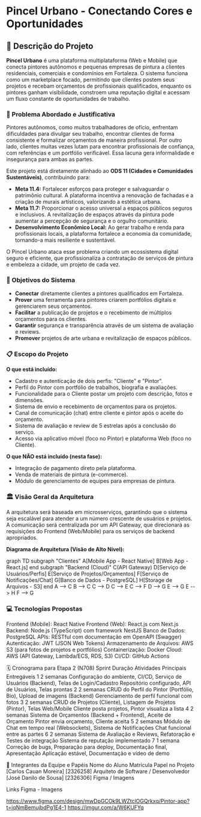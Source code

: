 # Pincel Urbano - Conectando Cores e Oportunidades

## 📝 Descrição do Projeto

**Pincel Urbano** é uma plataforma multiplataforma (Web e Mobile) que conecta pintores autônomos e pequenas empresas de pintura a clientes residenciais, comerciais e condomínios em Fortaleza. O sistema funciona como um marketplace focado, permitindo que clientes postem seus projetos e recebam orçamentos de profissionais qualificados, enquanto os pintores ganham visibilidade, constroem uma reputação digital e acessam um fluxo constante de oportunidades de trabalho.

### 🎯 Problema Abordado e Justificativa

Pintores autônomos, como muitos trabalhadores de ofício, enfrentam dificuldades para divulgar seu trabalho, encontrar clientes de forma consistente e formalizar orçamentos de maneira profissional. Por outro lado, clientes muitas vezes lutam para encontrar profissionais de confiança, com referências e um portfólio verificável. Essa lacuna gera informalidade e insegurança para ambas as partes.

Este projeto está diretamente alinhado ao **ODS 11 (Cidades e Comunidades Sustentáveis)**, contribuindo para:
- **Meta 11.4:** Fortalecer esforços para proteger e salvaguardar o patrimônio cultural. A plataforma incentiva a renovação de fachadas e a criação de murais artísticos, valorizando a estética urbana.
- **Meta 11.7:** Proporcionar o acesso universal a espaços públicos seguros e inclusivos. A revitalização de espaços através da pintura pode aumentar a percepção de segurança e o orgulho comunitário.
- **Desenvolvimento Econômico Local:** Ao gerar trabalho e renda para profissionais locais, a plataforma fortalece a economia da comunidade, tornando-a mais resiliente e sustentável.

O Pincel Urbano ataca esse problema criando um ecossistema digital seguro e eficiente, que profissionaliza a contratação de serviços de pintura e embeleza a cidade, um projeto de cada vez.

### 🚀 Objetivos do Sistema

- **Conectar** diretamente clientes a pintores qualificados em Fortaleza.
- **Prover** uma ferramenta para pintores criarem portfólios digitais e gerenciarem seus orçamentos.
- **Facilitar** a publicação de projetos e o recebimento de múltiplos orçamentos para os clientes.
- **Garantir** segurança e transparência através de um sistema de avaliação e reviews.
- **Promover** projetos de arte urbana e revitalização de espaços públicos.

### 📋 Escopo do Projeto

**O que está incluído:**
- Cadastro e autenticação de dois perfis: "Cliente" e "Pintor".
- Perfil do Pintor com portfólio de trabalhos, biografia e avaliações.
- Funcionalidade para o Cliente postar um projeto com descrição, fotos e dimensões.
- Sistema de envio e recebimento de orçamentos para os projetos.
- Canal de comunicação (chat) entre cliente e pintor após o aceite do orçamento.
- Sistema de avaliação e review de 5 estrelas após a conclusão do serviço.
- Acesso via aplicativo móvel (foco no Pintor) e plataforma Web (foco no Cliente).

**O que NÃO está incluído (nesta fase):**
- Integração de pagamento direto pela plataforma.
- Venda de materiais de pintura (e-commerce).
- Módulo de gerenciamento de equipes para empresas de pintura.

### 🏛️ Visão Geral da Arquitetura

A arquitetura será baseada em microsserviços, garantindo que o sistema seja escalável para atender a um número crescente de usuários e projetos. A comunicação será centralizada por um API Gateway, que direcionará as requisições do Frontend (Web/Mobile) para os serviços de backend apropriados.

**Diagrama de Arquitetura (Visão de Alto Nível):**


graph TD
    subgraph "Clientes"
        A[Mobile App - React Native]
        B[Web App - React.js]
    end
    subgraph "Backend (Cloud)"
        C(API Gateway)
        D[Serviço de Usuários/Perfis]
        E[Serviço de Projetos/Orçamentos]
        F[Serviço de Notificações/Chat]
        G[Banco de Dados - PostgreSQL]
        H[Storage de Arquivos - S3]
    end
    A --> C
    B --> C
    C --> D
    C --> E
    C --> F
    D --> G
    E --> G
    E --> H
    F --> G


### 💻 Tecnologias Propostas

Frontend (Mobile): React Native
Frontend (Web): React.js com Next.js
Backend: Node.js (TypeScript) com framework NestJS
Banco de Dados: PostgreSQL
APIs: RESTful com documentação em OpenAPI (Swagger)
Autenticação: JWT (JSON Web Tokens)
Armazenamento de Arquivos: AWS S3 (para fotos de projetos e portfólios)
Containerização: Docker
Cloud: AWS (API Gateway, Lambda/ECS, RDS, S3)
CI/CD: GitHub Actions

🗓️ Cronograma para Etapa 2 (N708)
Sprint	Duração	Atividades Principais	Entregáveis
1	2 semanas	Configuração do ambiente, CI/CD, Serviço de Usuários (Backend), Telas de Login/Cadastro	Repositório configurado, API de Usuários, Telas prontas
2	2 semanas	CRUD do Perfil do Pintor (Portfólio, Bio), Upload de imagens (Backend)	Gerenciamento de perfil funcional com fotos
3	2 semanas	CRUD de Projetos (Cliente), Listagem de Projetos (Pintor), Telas Web/Mobile	Cliente posta projetos, Pintor visualiza a lista
4	2 semanas	Sistema de Orçamentos (Backend + Frontend), Aceite de Orçamento	Pintor envia orçamento, Cliente aceita
5	2 semanas	Módulo de Chat em tempo real (Websockets), Sistema de Notificações	Chat funcional entre as partes
6	2 semanas	Sistema de Avaliação e Reviews, Refatoração e Testes de integração	Sistema de reputação implementado
7	1 semana	Correção de bugs, Preparação para deploy, Documentação final, Apresentação	Aplicação estável, Documentação e vídeo de demo

👥 Integrantes da Equipe e Papéis
Nome do Aluno	Matrícula	Papel no Projeto
[Carlos Cauan Moreira]	[2326258]	Arquiteto de Software / Desenvolvedor
[José Danilo de Sousa]	[2326306] Figma / Imagens

Links Figma - Imagens

https://www.figma.com/design/mwDpGCOk9LWZtclOGQrkxq/Pintor-app?t=iqNmBemujbdPg1E4-1
https://imgur.com/a/W6KUFYq
